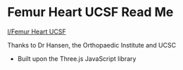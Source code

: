 Femur Heart UCSF Read Me
===

[I/Femur Heart UCSF]( http://theo-armour.github.io/ucsf/index.html )

Thanks to Dr Hansen, the Orthopaedic Institute and UCSC

* Built upon the Three.js JavaScript library



